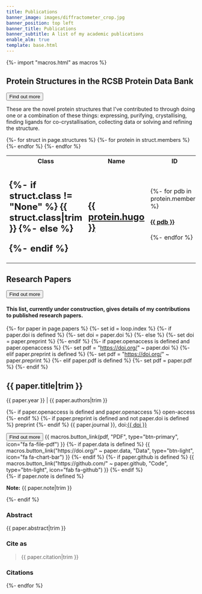 ```yaml
---
title: Publications
banner_image: images/diffractometer_crop.jpg
banner_position: top left
banner_title: Publications
banner_subtitle: A list of my academic publications
enable_alm: true
template: base.html
---
```


{%- import "macros.html" as macros %}

<h2 class="mb-4">
Protein Structures in the RCSB Protein Data Bank
</h2>
<button class="btn btn-secondary btn-sm me-1 mb-2" type="button"
      data-bs-toggle="collapse" data-bs-target="#collapse-1"
      aria-expanded="false" aria-controls="collapse-1">
    Find out more <i class="fa fa-chevron-circle-down ms-1" aria-hidden="true"></i>
</button>
<div id="collapse-1" class="collapse mt-2 overflow-hidden">
<p> These are the novel protein structures that I've contributed to through doing one or a combination of these things: expressing, purifying, crystallising, finding ligands for co-crystallisation, collecting data or solving and refining the structure.
</p>
 
 <table>
 <tr>
    <th>Class</th>
    <th>Name</th>
    <th>ID</th>
    <th>Name</th>
    <th>ID</th>
    <th>Name</th>
    <th>ID</th>
    <th>Name</th>
    <th>ID</th>
  </tr>
{%- for struct in page.structures %}
<tr>
  <td>
  <h2 class="fs-4 mb-1">
  {%- if struct.class != "None" %}
    {{ struct.class|trim }}
  {%- else %}
  <p></p>
  {%- endif %}
  </h2>
  </td>
  {%- for protein in struct.members %}
  <td>
   <h2 class="fs-6 mb-1">
    <a target="_blank" href="https://pubchem.ncbi.nlm.nih.gov/gene/{{ protein.hugo }}">{{ protein.hugo }}</a>
  </h2>
  </td>
   <td>
  {%- for pdb in protein.members %}
   <h4 class="fs-6 mb-1 pr-5">
    <a target="_blank" href="https://www.rcsb.org/structure/{{ pdb }}">{{ pdb }}</a>
  </h4>
  {%- endfor %}
  </td>
  {%- endfor %}
  </td>
</tr>
{%- endfor %}
</table>
</div>

<h2 class="mb-4">
Research Papers
</h2>
<button class="btn btn-secondary btn-sm me-1 mb-2" type="button"
      data-bs-toggle="collapse" data-bs-target="#collapse-2"
      aria-expanded="false" aria-controls="collapse-2">
    Find out more <i class="fa fa-chevron-circle-down ms-1" aria-hidden="true"></i>
</button>
<div id="collapse-2" class="collapse mt-2 overflow-hidden">

<h4> This list, currently under construction, gives details of my contributions to published research papers. 
</h4>

{%- for paper in page.papers %}
  {%- set id = loop.index %}
  {%- if paper.doi is defined %}
    {%- set doi = paper.doi %}
  {%- else %}
    {%- set doi = paper.preprint %}
  {%- endif %}
  {%- if paper.openaccess is defined and paper.openaccess %}
    {%- set pdf = "https://doi.org/" ~ paper.doi %}
  {%- elif paper.preprint is defined %}
    {%- set pdf = "https://doi.org/" ~ paper.preprint %}
  {%- elif paper.pdf is defined %}
    {%- set pdf = paper.pdf %}
  {%- endif %}
<div class="mb-5">
  <h2 class="fs-4 mb-1">
    {{ paper.title|trim }}
  </h2>
  <p class="mb-1">
    <span class="text-muted">{{ paper.year }}</span>
    |
    {{ paper.authors|trim }}
  </p>
  <p class="text-muted fs-6">
    {%- if paper.openaccess is defined and paper.openaccess %}
      <span class="badge bg-success fw-normal me-1">
        <i class="ai ai-open-access me-1" aria-hidden="true"></i>
        open-access
      </span>
    {%- endif %}
    {%- if paper.preprint is defined and not paper.doi is defined %}
      <span class="badge bg-warning text-dark fw-normal me-1">
        preprint
      </span>
    {%- endif %}
    {{ paper.journal }},
    doi:<a target="_blank" href="https://doi.org/{{ doi }}">{{ doi }}</a>
  </p>
  <button class="btn btn-secondary btn-sm me-1 mb-2" type="button"
      data-bs-toggle="collapse" data-bs-target="#collapse-{{ id }}"
      aria-expanded="false" aria-controls="collapse-{{ id }}">
    Find out more <i class="fa fa-chevron-circle-down ms-1" aria-hidden="true"></i>
  </button>
  {{ macros.button_link(pdf, "PDF", type="btn-primary", icon="fa fa-file-pdf") }}
  {%- if paper.data is defined %}
    {{ macros.button_link("https://doi.org/" ~ paper.data, "Data", type="btn-light", icon="fa fa-chart-bar") }}
  {%- endif %}
  {%- if paper.github is defined %}
    {{ macros.button_link("https://github.com/" ~ paper.github, "Code", type="btn-light", icon="fab fa-github") }}
  {%- endif %}
  <div id="collapse-{{ id }}" class="collapse paper-info mt-2 overflow-hidden">
    {%- if paper.note is defined %}
      <div class="callout callout-note mb-4">
        <p><strong>Note:</strong> {{ paper.note|trim }}</p>
      </div>
    {%- endif %}
    <h3 class="fs-4">Abstract</h3>
    <p>{{ paper.abstract|trim }}</p>
    <h3 class="fs-4">Cite as</h3>
    <blockquote class="mb-4">{{ paper.citation|trim }}</blockquote>
    <h3 class="fs-4 mb-4">Citations</h3>
    <span class="__dimensions_badge_embed__" data-doi="{{ doi }}"></span>
  </div>
</div>
{%- endfor %}
</div>
